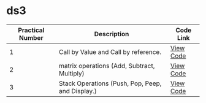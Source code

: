 # ds3

| Practical Number | Description                                         | Code Link                      |
|------------------|-----------------------------------------------------|--------------------------------|
| 1                | Call by Value and Call by reference.                | [View Code](lab1/1callby.c)    |
| 2                | matrix operations (Add, Subtract, Multiply)         | [View Code](lab1/2matrix.c)    |
| 3                | Stack Operations (Push, Pop, Peep, and Display.)    | [View Code](lab1/3stack.c)     |
